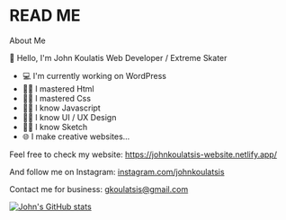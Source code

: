# READ ME
About Me

👋 Hello, I'm John Koulatis
Web Developer / Extreme Skater

- 💻 I'm currently working on WordPress
- 👨‍💻 I mastered Html
- 👨‍💻 I mastered Css
- 👨‍💻 I know Javascript
- 👨‍💻 I know UI / UX Design
- 👨‍💻 I know Sketch
- 🌐 I make creative websites...

Feel free to check my website: https://johnkoulatsis-website.netlify.app/

And follow me on Instagram: [instagram.com/johnkoulatsis](https://www.instagram.com/johnkoulatsis/)

Contact me for business: gkoulatsis@gmail.com

[![John's GitHub stats](https://github-readme-stats.vercel.app/api?username=gkoulatsis)](https://github.com/gkoulatsis/github-readme-stats)
